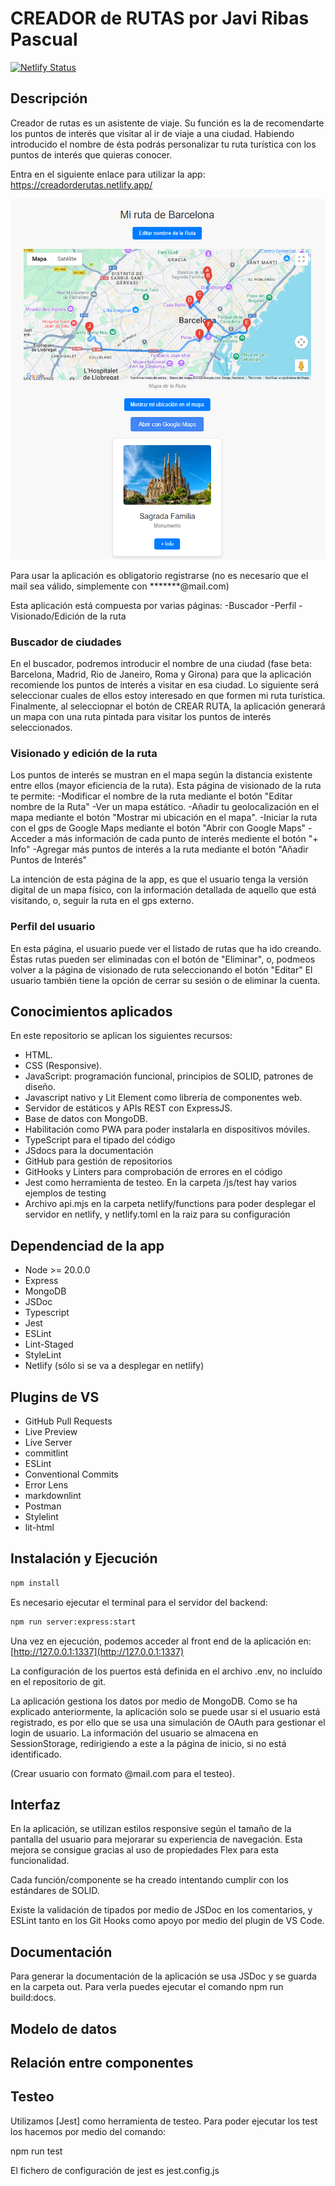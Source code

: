 # CREADOR de RUTAS por Javi Ribas Pascual

[![Netlify Status](https://api.netlify.com/api/v1/badges/fcc4c6d8-61fa-4b21-b9ce-e55c55300566/deploy-status)](https://app.netlify.com/sites/creadorderutas/deploys)

## Descripción

Creador de rutas es un asistente de viaje. Su función es la de recomendarte los puntos de interés que visitar al ir de viaje a una ciudad. Habiendo introducido el nombre de ésta podrás personalizar tu ruta turística con los puntos de interés que quieras conocer.

Entra en el siguiente enlace para utilizar la app: <https://creadorderutas.netlify.app/>

![creador.rutas](./public/creador.rutas.png)

Para usar la aplicación es obligatorio registrarse (no es necesario que el mail sea válido, simplemente con *******@mail.com)

Esta aplicación está compuesta por varias páginas:
-Buscador
-Perfil
-Visionado/Edición de la ruta

### Buscador de ciudades

En el buscador, podremos introducir el nombre de una ciudad (fase beta: Barcelona, Madrid, Rio de Janeiro, Roma y Girona) para que la aplicación recomiende los puntos de interés a visitar en esa ciudad. Lo siguiente será seleccionar cuales de ellos estoy interesado en que formen mi ruta turística. Finalmente, al selecciopnar el botón de CREAR RUTA, la aplicación generará un mapa con una ruta pintada para visitar los puntos de interés seleccionados.

### Visionado y edición de la ruta

Los puntos de interés se mustran en el mapa según la distancia existente entre ellos (mayor eficiencia de la ruta). Esta página de visionado de la ruta te permite:
-Modificar el nombre de la ruta mediante el botón "Editar nombre de la Ruta"
-Ver un mapa estático.
-Añadir tu geolocalización en el mapa mediante el botón "Mostrar mi ubicación en el mapa".
-Iniciar la ruta con el gps de Google Maps mediante el botón "Abrir con Google Maps"
-Acceder a más información de cada punto de interés mediente el botón "+ Info"
-Agregar más puntos de interés a la ruta mediante el botón "Añadir Puntos de Interés"

La intención de esta página de la app, es que el usuario tenga la versión digital de un mapa físico, con la información detallada de aquello que está visitando, o, seguir la ruta en el gps externo.

### Perfil del usuario

En esta página, el usuario puede ver el listado de rutas que ha ido creando. Éstas rutas pueden ser eliminadas con el botón de "Eliminar", o, podmeos volver a la página de visionado de ruta seleccionando el botón "Editar"
El usuario también tiene la opción de cerrar su sesión o de eliminar la cuenta.

## Conocimientos aplicados

En este repositorio se aplican los siguientes recursos:

- HTML.
- CSS (Responsive).
- JavaScript: programación funcional, principios de SOLID, patrones de diseño.
- Javascript nativo y Lit Element como librería de componentes web.
- Servidor de estáticos y APIs REST con ExpressJS.
- Base de datos con MongoDB.
- Habilitación como PWA para poder instalarla en dispositivos móviles.
- TypeScript para el tipado del código
- JSdocs para la documentación
- GitHub para gestión de repositorios
- GitHooks y Linters para comprobación de errores en el código
- Jest como herramienta de testeo. En la carpeta /js/test hay varios ejemplos de testing
- Archivo api.mjs en la carpeta netlify/functions para poder desplegar el servidor en netlify, y netlify.toml en la raiz para su configuración

## Dependenciad de la app

- Node >= 20.0.0
- Express
- MongoDB
- JSDoc
- Typescript
- Jest
- ESLint
- Lint-Staged
- StyleLint
- Netlify (sólo si se va a desplegar en netlify)

## Plugins de VS

- GitHub Pull Requests
- Live Preview
- Live Server
- commitlint
- ESLint
- Conventional Commits
- Error Lens
- markdownlint
- Postman
- Stylelint
- lit-html

## Instalación y Ejecución

```bash
npm install
```

Es necesario ejecutar el terminal para el servidor del backend:

```bash
npm run server:express:start
```

Una vez en ejecución, podemos acceder al front end de la aplicación en: [http://127.0.0.1:1337](http://127.0.0.1:1337)

La configuración de los puertos está definida en el archivo .env, no incluído en el repositorio de git.

La aplicación gestiona los datos por medio de MongoDB. Como se ha explicado anteriormente, la aplicación solo se puede usar si el usuario está registrado, es por ello que se usa una simulación de OAuth para gestionar el login de usuario. La información del usuario se almacena en SessionStorage, redirigiendo a este a la página de inicio, si no está identificado.

(Crear usuario con formato @mail.com para el testeo).

## Interfaz

En la aplicación, se utilizan estilos responsive según el tamaño de la pantalla del usuario para mejorarar su experiencia de navegación. Esta mejora se consigue gracias al uso de propiedades Flex para esta funcionalidad.

Cada función/componente se ha creado intentando cumplir con los estándares de SOLID.

Existe la validación de tipados por medio de JSDoc en los comentarios, y ESLint tanto en los Git Hooks como apoyo por medio del plugin de VS Code.

## Documentación

Para generar la documentación de la aplicación se usa JSDoc y se guarda en la carpeta out. Para verla puedes ejecutar el comando npm run build:docs.

## Modelo de datos

## Relación entre componentes

## Testeo

Utilizamos [Jest] como herramienta de testeo. Para poder ejecutar los test los hacemos por medio del comando:

npm run test

El fichero de configuración de jest es jest.config.js
